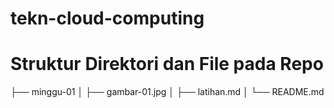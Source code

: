# tekn-cloud-computing
# Struktur Direktori dan File pada Repo
├── minggu-01
│   ├── gambar-01.jpg
│   ├── latihan.md
│   └── README.md
